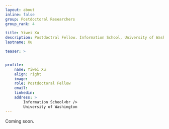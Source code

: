 ```yaml
---
layout: about
inline: false
group: Postdoctoral Researchers
group_rank: 4

title: Yiwei Xu
description: Postdoctral Fellow. Information School, University of Washington
lastname: Xu

teaser: >


profile:
    name: Yiwei Xu
    align: right
    image: 
    role: Postdoctoral Fellow
    email:  
    linkedin: 
    address: >
        Information School<br />
        University of Washington
---
```


Coming soon. 
